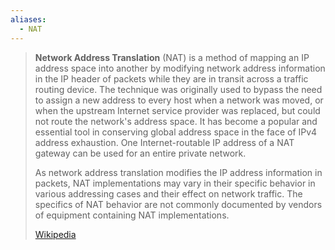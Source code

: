 ```yaml
---
aliases:
  - NAT
---
```

> **Network Address Translation** (NAT) is a method of mapping an IP address space into another by modifying network address information in the IP header of packets while they are in transit across a traffic routing device.  The technique was originally used to bypass the need to assign a new address to every host when a network was moved, or when the upstream Internet service provider was replaced, but could not route the network's address space. It has become a popular and essential tool in conserving global address space in the face of IPv4 address exhaustion. One Internet-routable IP address of a NAT gateway can be used for an entire private network.
>
> As network address translation modifies the IP address information in packets, NAT implementations may vary in their specific behavior in various addressing cases and their effect on network traffic. The specifics of NAT behavior are not commonly documented by vendors of equipment containing NAT implementations.
>
> [Wikipedia](https://en.wikipedia.org/wiki/Network%20address%20translation)